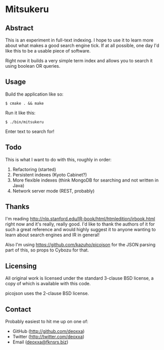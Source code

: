 Mitsukeru
=========

Abstract
--------

This is an experiment in full-text indexing. I hope to use it to learn more
about what makes a good search engine tick. If at all possible, one day I'd like
this to be a usable piece of software.

Right now it builds a very simple term index and allows you to search it using
boolean OR queries.

Usage
-----

Build the application like so:

    $ cmake . && make

Run it like this:

    $ ./bin/mitsukeru

Enter text to search for!

Todo
----

This is what I want to do with this, roughly in order:

1) Refactoring (started)
2) Persistent indexes (Kyoto Cabinet?)
3) More flexible indexes (think MongoDB for searching and not written in Java)
4) Network server mode (REST, probably)

Thanks
------

I'm reading http://nlp.stanford.edu/IR-book/html/htmledition/irbook.html right
now and it's really, really good. I'd like to thank the authors of it for such
a great reference and would highly suggest it to anyone wanting to learn about
search engines and IR in general!

Also I'm using https://github.com/kazuho/picojson for the JSON parsing part of
this, so props to Cybozu for that.

Licensing
---------

All original work is licensed under the standard 3-clause BSD license, a copy of
which is available with this code.

picojson uses the 2-clause BSD license.

Contact
-------

Probably easiest to hit me up on one of:

* GitHub (http://github.com/deoxxa)
* Twitter (http://twitter.com/deoxxa)
* Email (deoxxa@fknsrs.biz)

